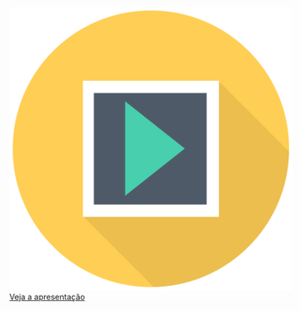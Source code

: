 ![](/img/sem_icon_pres.png)
[Veja a apresentação](https://docs.google.com/presentation/d/e/2PACX-1vQEXqAA4l_OjCzWSJt-CoLd9qKw5ugQNigjKV1ac3_P5seDzij7K27HlcU-lZ6vW-OcTC-ZRCQZ8IW9/pub?start=false&loop=false&delayms=600000)